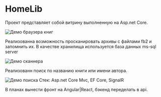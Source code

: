 # HomeLib
Проект представляет собой витрину выполненную на Asp.net Core.

![Демо браузера книг](HomeLib/DEMO/browser_demo.gif)

Реализованна возможность просканировать архивы с файлами fb2 и запомнить их. В качестве хранилища используется база данных ms-sql server

![Демо сканнера](HomeLib/DEMO/scanner_demo.gif)

Реализованн поиск по названию книги или имени автора.

![Демо поиска](HomeLib/DEMO/search_demo.gif)
Стек:
Asp.net Core Mvc, EF Core, SignalR

В планах вынести фронт на Angular|React, бэкенд переделать в api.
